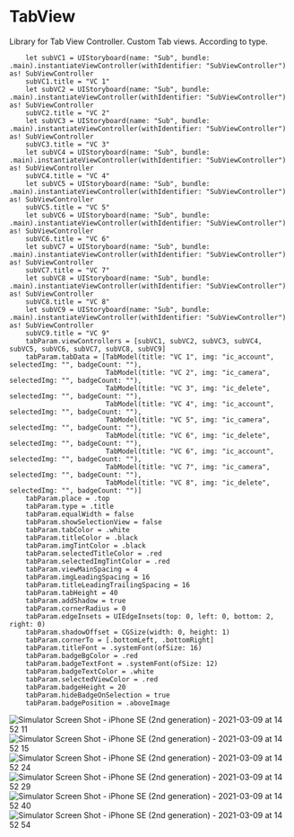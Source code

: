 # TabView

Library for Tab View Controller. Custom Tab views. According to type.

        let subVC1 = UIStoryboard(name: "Sub", bundle: .main).instantiateViewController(withIdentifier: "SubViewController") as! SubViewController
        subVC1.title = "VC 1"
        let subVC2 = UIStoryboard(name: "Sub", bundle: .main).instantiateViewController(withIdentifier: "SubViewController") as! SubViewController
        subVC2.title = "VC 2"
        let subVC3 = UIStoryboard(name: "Sub", bundle: .main).instantiateViewController(withIdentifier: "SubViewController") as! SubViewController
        subVC3.title = "VC 3"
        let subVC4 = UIStoryboard(name: "Sub", bundle: .main).instantiateViewController(withIdentifier: "SubViewController") as! SubViewController
        subVC4.title = "VC 4"
        let subVC5 = UIStoryboard(name: "Sub", bundle: .main).instantiateViewController(withIdentifier: "SubViewController") as! SubViewController
        subVC5.title = "VC 5"
        let subVC6 = UIStoryboard(name: "Sub", bundle: .main).instantiateViewController(withIdentifier: "SubViewController") as! SubViewController
        subVC6.title = "VC 6"
        let subVC7 = UIStoryboard(name: "Sub", bundle: .main).instantiateViewController(withIdentifier: "SubViewController") as! SubViewController
        subVC7.title = "VC 7"
        let subVC8 = UIStoryboard(name: "Sub", bundle: .main).instantiateViewController(withIdentifier: "SubViewController") as! SubViewController
        subVC8.title = "VC 8"
        let subVC9 = UIStoryboard(name: "Sub", bundle: .main).instantiateViewController(withIdentifier: "SubViewController") as! SubViewController
        subVC9.title = "VC 9"
        tabParam.viewControllers = [subVC1, subVC2, subVC3, subVC4, subVC5, subVC6, subVC7, subVC8, subVC9]
        tabParam.tabData = [TabModel(title: "VC 1", img: "ic_account", selectedImg: "", badgeCount: ""),
                            TabModel(title: "VC 2", img: "ic_camera", selectedImg: "", badgeCount: ""),
                            TabModel(title: "VC 3", img: "ic_delete", selectedImg: "", badgeCount: ""),
                            TabModel(title: "VC 4", img: "ic_account", selectedImg: "", badgeCount: ""),
                            TabModel(title: "VC 5", img: "ic_camera", selectedImg: "", badgeCount: ""),
                            TabModel(title: "VC 6", img: "ic_delete", selectedImg: "", badgeCount: ""),
                            TabModel(title: "VC 6", img: "ic_account", selectedImg: "", badgeCount: ""),
                            TabModel(title: "VC 7", img: "ic_camera", selectedImg: "", badgeCount: ""),
                            TabModel(title: "VC 8", img: "ic_delete", selectedImg: "", badgeCount: "")]
        tabParam.place = .top
        tabParam.type = .title
        tabParam.equalWidth = false
        tabParam.showSelectionView = false
        tabParam.tabColor = .white
        tabParam.titleColor = .black
        tabParam.imgTintColor = .black
        tabParam.selectedTitleColor = .red
        tabParam.selectedImgTintColor = .red
        tabParam.viewMainSpacing = 4
        tabParam.imgLeadingSpacing = 16
        tabParam.titleLeadingTrailingSpacing = 16
        tabParam.tabHeight = 40
        tabParam.addShadow = true
        tabParam.cornerRadius = 0
        tabParam.edgeInsets = UIEdgeInsets(top: 0, left: 0, bottom: 2, right: 0)
        tabParam.shadowOffset = CGSize(width: 0, height: 1)
        tabParam.cornerTo = [.bottomLeft, .bottomRight]
        tabParam.titleFont = .systemFont(ofSize: 16)
        tabParam.badgeBgColor = .red
        tabParam.badgeTextFont = .systemFont(ofSize: 12)
        tabParam.badgeTextColor = .white
        tabParam.selectedViewColor = .red
        tabParam.badgeHeight = 20
        tabParam.hideBadgeOnSelection = true
        tabParam.badgePosition = .aboveImage
        
![Simulator Screen Shot - iPhone SE (2nd generation) - 2021-03-09 at 14 52 11](https://user-images.githubusercontent.com/68367137/110448452-3a5e6e80-80e7-11eb-96db-7a064f771568.png)
![Simulator Screen Shot - iPhone SE (2nd generation) - 2021-03-09 at 14 52 15](https://user-images.githubusercontent.com/68367137/110448461-3b8f9b80-80e7-11eb-9a19-4d16ca656a9a.png)
![Simulator Screen Shot - iPhone SE (2nd generation) - 2021-03-09 at 14 52 24](https://user-images.githubusercontent.com/68367137/110448463-3c283200-80e7-11eb-88bd-54a2ef108880.png)
![Simulator Screen Shot - iPhone SE (2nd generation) - 2021-03-09 at 14 52 29](https://user-images.githubusercontent.com/68367137/110448464-3cc0c880-80e7-11eb-8652-d77b5ecb4351.png)
![Simulator Screen Shot - iPhone SE (2nd generation) - 2021-03-09 at 14 52 40](https://user-images.githubusercontent.com/68367137/110448467-3d595f00-80e7-11eb-98d1-c84c34782b45.png)
![Simulator Screen Shot - iPhone SE (2nd generation) - 2021-03-09 at 14 52 54](https://user-images.githubusercontent.com/68367137/110448469-3df1f580-80e7-11eb-8875-ec593d9eb559.png)
